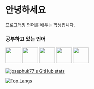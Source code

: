 # 안녕하세요

프로그래밍 언어를 배우는 학생입니다.   

### 공부하고 있는 언어

<img src= "https://1000logos.net/wp-content/uploads/2020/09/Java-Logo.png" style="whidth:150px;height:50px">

<img src= "https://upload.wikimedia.org/wikipedia/commons/6/6a/JavaScript-logo.png" style="whidth:50px;height:50px">

<img src= "https://upload.wikimedia.org/wikipedia/commons/thumb/4/4c/Typescript_logo_2020.svg/1024px-Typescript_logo_2020.svg.png" style="whidth:50px;height:50px">

<img src= "https://upload.wikimedia.org/wikipedia/commons/1/19/C_Logo.png" style="whidth:50px;height:50px">
<img src= "https://upload.wikimedia.org/wikipedia/commons/thumb/1/1b/Svelte_Logo.svg/1702px-Svelte_Logo.svg.png" style="whidth:50px;height:50px">




[![josephuk77's GitHub stats](https://github-readme-stats.vercel.app/api?username=josephuk77)](https://github.com/anuraghazra/github-readme-stats)    



[![Top Langs](https://github-readme-stats.vercel.app/api/top-langs/?username=josephuk77)](https://github.com/anuraghazra/github-readme-stats)    

